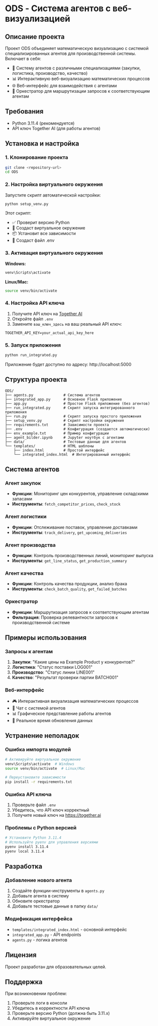 # ODS - Система агентов с веб-визуализацией

## Описание проекта

Проект ODS объединяет математическую визуализацию с системой специализированных агентов для производственной системы. Включает в себя:

- 🤖 Систему агентов с различными специализациями (закупки, логистика, производство, качество)
- 📊 Интерактивную веб-визуализацию математических процессов
- 🌐 Веб-интерфейс для взаимодействия с агентами
- 🔄 Оркестратор для маршрутизации запросов к соответствующим агентам

## Требования

- Python 3.11.4 (рекомендуется)
- API ключ Together AI (для работы агентов)

## Установка и настройка

### 1. Клонирование проекта

```bash
git clone <repository-url>
cd ODS
```

### 2. Настройка виртуального окружения

Запустите скрипт автоматической настройки:

```bash
python setup_venv.py
```

Этот скрипт:
- ✅ Проверит версию Python
- 🔧 Создаст виртуальное окружение
- 📦 Установит все зависимости
- 📝 Создаст файл .env

### 3. Активация виртуального окружения

**Windows:**
```bash
venv\Scripts\activate
```

**Linux/Mac:**
```bash
source venv/bin/activate
```

### 4. Настройка API ключа

1. Получите API ключ на [Together AI](https://together.ai)
2. Откройте файл `.env`
3. Замените `ваш_ключ_здесь` на ваш реальный API ключ:

```
TOGETHER_API_KEY=your_actual_api_key_here
```

### 5. Запуск приложения

```bash
python run_integrated.py
```

Приложение будет доступно по адресу: http://localhost:5000

## Структура проекта

```
ODS/
├── agents.py              # Система агентов
├── integrated_app.py      # Основное Flask приложение
├── app.py                 # Простое Flask приложение (без агентов)
├── run_integrated.py      # Скрипт запуска интегрированного приложения
├── run.py                 # Скрипт запуска простого приложения
├── setup_venv.py          # Скрипт настройки окружения
├── requirements.txt       # Зависимости проекта
├── .env                   # Конфигурация (создается автоматически)
├── env_example.txt        # Пример конфигурации
├── agent_bilder.ipynb     # Jupyter ноутбук с агентами
├── data/                  # Тестовые данные для агентов
└── templates/             # HTML шаблоны
    ├── index.html         # Простой интерфейс
    └── integrated_index.html  # Интегрированный интерфейс
```

## Система агентов

### Агент закупок
- **Функции**: Мониторинг цен конкурентов, управление складскими запасами
- **Инструменты**: `fetch_competitor_prices`, `check_stock`

### Агент логистики
- **Функции**: Отслеживание поставок, управление доставками
- **Инструменты**: `track_delivery`, `get_upcoming_deliveries`

### Агент производства
- **Функции**: Контроль производственных линий, мониторинг выпуска
- **Инструменты**: `get_line_status`, `get_production_summary`

### Агент качества
- **Функции**: Контроль качества продукции, анализ брака
- **Инструменты**: `check_batch_quality`, `get_failed_batches`

### Оркестратор
- **Функции**: Маршрутизация запросов к соответствующим агентам
- **Фильтрация**: Проверка релевантности запросов к производственной системе

## Примеры использования

### Запросы к агентам

1. **Закупки**: "Какие цены на Example Product у конкурентов?"
2. **Логистика**: "Статус поставки LOG001"
3. **Производство**: "Статус линии LINE001"
4. **Качество**: "Результат проверки партии BATCH001"

### Веб-интерфейс

- 🎮 Интерактивная визуализация математических процессов
- 💬 Чат с системой агентов
- 📊 Графическое представление работы агентов
- 🔄 Реальное время обновления данных

## Устранение неполадок

### Ошибка импорта модулей
```bash
# Активируйте виртуальное окружение
venv\Scripts\activate  # Windows
source venv/bin/activate  # Linux/Mac

# Переустановите зависимости
pip install -r requirements.txt
```

### Ошибка API ключа
1. Проверьте файл `.env`
2. Убедитесь, что API ключ корректный
3. Получите новый ключ на https://together.ai

### Проблемы с Python версией
```bash
# Установите Python 3.11.4
# Используйте pyenv для управления версиями
pyenv install 3.11.4
pyenv local 3.11.4
```

## Разработка

### Добавление нового агента

1. Создайте функции-инструменты в `agents.py`
2. Добавьте агента в систему
3. Обновите оркестратор
4. Добавьте тестовые данные в папку `data/`

### Модификация интерфейса

- `templates/integrated_index.html` - основной интерфейс
- `integrated_app.py` - API endpoints
- `agents.py` - логика агентов

## Лицензия

Проект разработан для образовательных целей.

## Поддержка

При возникновении проблем:
1. Проверьте логи в консоли
2. Убедитесь в корректности API ключа
3. Проверьте версию Python (должна быть 3.11.x)
4. Активируйте виртуальное окружение 